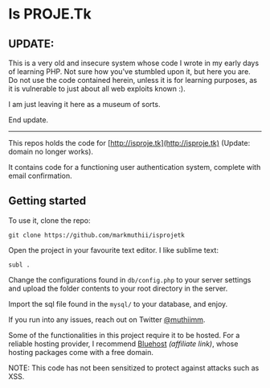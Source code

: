 # Is PROJE.Tk

## UPDATE:

This is a very old and insecure system whose code I wrote in my early days of learning PHP. Not sure how you've stumbled upon it, but here you are. Do not use the code contained herein, unless it is for learning purposes, as it is vulnerable to just about all web exploits known :).

I am just leaving it here as a museum of sorts.

End update.

<hr>

This repos holds the code for [http://isproje.tk](http://isproje.tk) (Update: domain no longer works).

It contains code for a functioning user authentication system, complete with email confirmation.

## Getting started

To use it, clone the repo:

```
git clone https://github.com/markmuthii/isprojetk
```

Open the project in your favourite text editor. I like sublime text:

```
subl .
```

Change the configurations found in `db/config.php` to your server settings and upload the folder contents to your root directory in the server.

Import the sql file found in the `mysql/` to your database, and enjoy.

If you run into any issues, reach out on Twitter [@muthiimm](https://twitter.com/muthiimm).

Some of the functionalities in this project require it to be hosted. For a reliable hosting provider, I recommend [Bluehost](https://bluehost.com/track/markmuthii) _(affiliate link)_, whose hosting packages come with a free domain.

NOTE: This code has not been sensitized to protect against attacks such as XSS.
